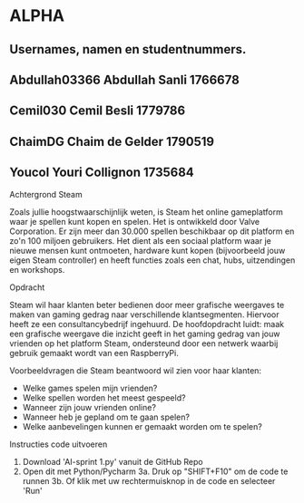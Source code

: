 # ALPHA



Usernames, namen en studentnummers.
-------------
Abdullah03366
Abdullah Sanli
1766678
-------------
Cemil030
Cemil Besli
1779786
-------------
ChaimDG
Chaim de Gelder
1790519
-------------
Youcol
Youri Collignon
1735684
-------------

Achtergrond Steam

Zoals jullie hoogstwaarschijnlijk weten, is Steam het online gameplatform waar je spellen kunt kopen en spelen. Het is ontwikkeld door Valve Corporation.
Er zijn meer dan 30.000 spellen beschikbaar op dit platform en zo'n 100 miljoen gebruikers.
Het dient als een sociaal platform waar je nieuwe mensen kunt ontmoeten, hardware kunt kopen (bijvoorbeeld jouw eigen Steam controller) en heeft functies zoals een chat, hubs, uitzendingen en workshops.

Opdracht

Steam wil haar klanten beter bedienen door meer grafische weergaves te maken van gaming gedrag naar verschillende klantsegmenten. Hiervoor heeft ze een consultancybedrijf ingehuurd. 
De hoofdopdracht luidt: maak een grafische weergave die inzicht geeft in het gaming gedrag van jouw vrienden op het platform Steam, ondersteund door een netwerk waarbij gebruik gemaakt wordt van een RaspberryPi.

Voorbeeldvragen die Steam beantwoord wil zien voor haar klanten:

 -   Welke games spelen mijn vrienden?
 -   Welke spellen worden het meest gespeeld?
 -   Wanneer zijn jouw vrienden online?
 -   Wanneer heb je gepland om te gaan spelen?
 -   Welke aanbevelingen kunnen er gemaakt worden om te spelen?


Instructies code uitvoeren

1.  Download 'AI-sprint 1.py' vanuit de GitHub Repo
2.  Open dit met Python/Pycharm
3a. Druk op "SHIFT+F10" om de code te runnen
3b. Of klik met uw rechtermuisknop in de code en selecteer 'Run'
